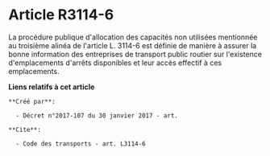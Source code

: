 # Article R3114-6

La procédure publique d'allocation des capacités non utilisées mentionnée au troisième alinéa de l'article L. 3114-6 est
définie de manière à assurer la bonne information des entreprises de transport public routier sur l'existence d'emplacements
d'arrêts disponibles et leur accès effectif à ces emplacements.

**Liens relatifs à cet article**

	**Créé par**:

	  - Décret n°2017-107 du 30 janvier 2017 - art.

	**Cite**:

	  - Code des transports - art. L3114-6
